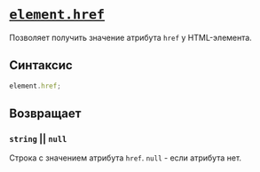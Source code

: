 # [`element.href`](../index.md)

Позволяет получить значение атрибута `href` у HTML-элемента.

## Синтаксис

```js
element.href;
```

## Возвращает

### `string` || `null`

Строка с значением атрибута `href`. `null` - если атрибута нет.
